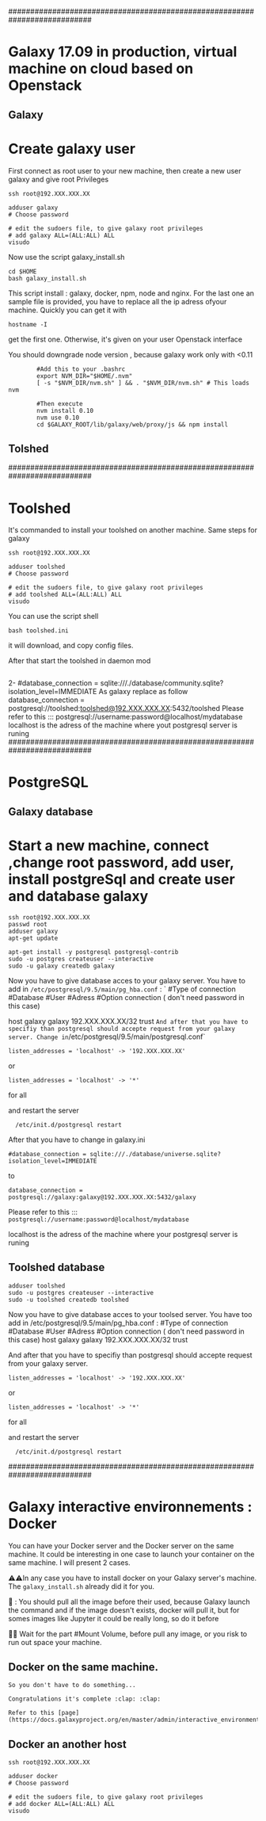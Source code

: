###########################################################################
# Galaxy 17.09 in production, virtual machine on cloud based on Openstack
##	Galaxy
# Create galaxy user
First connect as root user to your new machine, then create a new user galaxy and give root Privileges 

```
ssh root@192.XXX.XXX.XX

adduser galaxy
# Choose password

# edit the sudoers file, to give galaxy root privileges
# add galaxy ALL=(ALL:ALL) ALL
visudo
```

Now use the script galaxy_install.sh 
```
cd $HOME
bash galaxy_install.sh
```
This script install : galaxy, docker, npm, node and nginx. For the last one an sample file is provided, you have to replace all the ip adress
ofyour machine. Quickly you can get it with
```
hostname -I
```
get the first one.
Otherwise, it's given on your user Openstack interface

You should downgrade node version , because galaxy work only with <0.11
```
		#Add this to your .bashrc
		export NVM_DIR="$HOME/.nvm"
		[ -s "$NVM_DIR/nvm.sh" ] && . "$NVM_DIR/nvm.sh" # This loads nvm
		
		#Then execute
		nvm install 0.10
		nvm use 0.10
        cd $GALAXY_ROOT/lib/galaxy/web/proxy/js && npm install
```
##	Tolshed
###########################################################################
# Toolshed
It's commanded to install your toolshed on another machine.
Same steps for galaxy 
```
ssh root@192.XXX.XXX.XX

adduser toolshed
# Choose password

# edit the sudoers file, to give galaxy root privileges
# add toolshed ALL=(ALL:ALL) ALL
visudo
```

You can use the script shell
```
bash toolshed.ini
```
it will download, and copy config files.

After that start the toolshed in daemon mod
```

```
2- #database_connection = sqlite:///./database/community.sqlite?isolation_level=IMMEDIATE
	As galaxy replace as follow  database_connection = postgresql://toolshed:toolshed@192.XXX.XXX.XX:5432/toolshed
	Please refer to this ::: postgresql://username:password@localhost/mydatabase
	localhost is the adress of the machine where yout postgresql server is runing
###########################################################################
# PostgreSQL
## Galaxy database
# Start a new machine, connect ,change root password, add user, install postgreSql and create user and database galaxy
```
ssh root@192.XXX.XXX.XX
passwd root
adduser galaxy
apt-get update

apt-get install -y postgresql postgresql-contrib
sudo -u postgres createuser --interactive
sudo -u galaxy createdb galaxy
```
Now you have to give database acces to your galaxy server. You have to add  in `/etc/postgresql/9.5/main/pg_hba.conf` :
`
#Type of connection		#Database		#User			#Adress							#Option connection ( don't need password in this case)

host    				galaxy          galaxy          192.XXX.XXX.XX/32               trust
`
And after that you have to specifiy than postgresql should accepte request from your galaxy server.
Change in `/etc/postgresql/9.5/main/postgresql.conf`

`listen_addresses = 'localhost' -> '192.XXX.XXX.XX'`

or

`listen_addresses = 'localhost' -> '*' `

for all

and restart the server
```
  /etc/init.d/postgresql restart
```
 After that you have to change in galaxy.ini
 ```
 #database_connection = sqlite:///./database/universe.sqlite?isolation_level=IMMEDIATE
 ```
 to
  ```
 database_connection = postgresql://galaxy:galaxy@192.XXX.XXX.XX:5432/galaxy
 ```
 Please refer to this ::: `postgresql://username:password@localhost/mydatabase` 
 
 localhost is the adress of the machine where your postgresql server is runing
 
## Toolshed database

```
adduser toolshed
sudo -u postgres createuser --interactive
sudo -u toolshed createdb toolshed
```
Now you have to give database acces to your toolsed server. You have too add  in /etc/postgresql/9.5/main/pg_hba.conf :
#Type of connection		#Database		#User			#Adress							#Option connection ( don't need password in this case)
host    				galaxy          galaxy          192.XXX.XXX.XX/32               trust

And after that you have to specifiy than postgresql should accepte request from your galaxy server.

`listen_addresses = 'localhost' -> '192.XXX.XXX.XX'`

or

`listen_addresses = 'localhost' -> '*' `

for all

and restart the server

`  /etc/init.d/postgresql restart`


###########################################################################
# Galaxy interactive environnements : Docker

You can have your Docker server and the Docker server on the same machine. It could be interesting in one case to launch your container on 
the same machine. I will present 2 cases.

:warning::warning:In any case you have to install docker on your Galaxy server's machine. The `galaxy_install.sh` already did it for you.

:pushpin: : You should pull all the image before their used, because Galaxy launch the command and if the image doesn't exists, docker will
pull it, but for somes images like Jupyter it could be really long, so do it before

:pushpin::pushpin: Wait for the part #Mount Volume, before pull any image, or you risk to run out space your machine.



## Docker on the same machine.

	So you don't have to do something...
	
	Congratulations it's complete :clap: :clap:
	
	Refer to this [page](https://docs.galaxyproject.org/en/master/admin/interactive_environments.html)
	
	
## Docker an another host	
	
```
ssh root@192.XXX.XXX.XX

adduser docker
# Choose password

# edit the sudoers file, to give galaxy root privileges
# add docker ALL=(ALL:ALL) ALL
visudo
```
